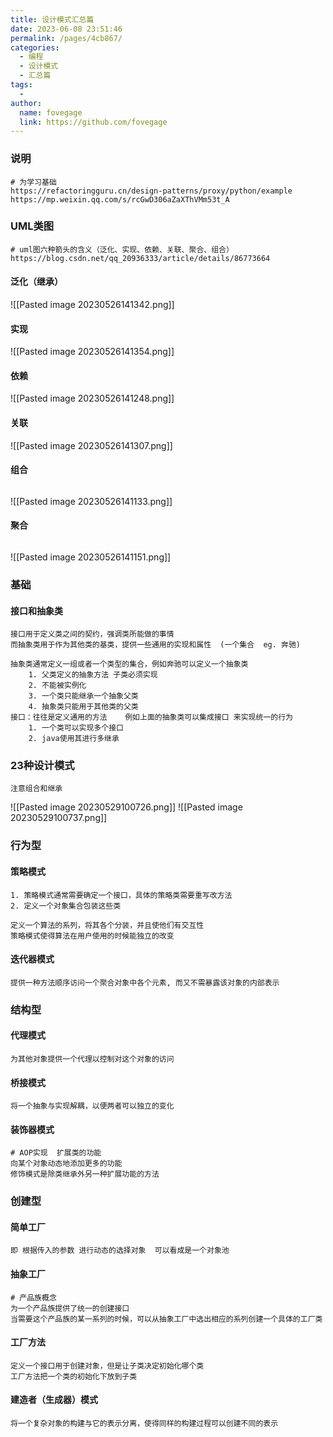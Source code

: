 ```yaml
---
title: 设计模式汇总篇
date: 2023-06-08 23:51:46
permalink: /pages/4cb867/
categories:
  - 编程
  - 设计模式
  - 汇总篇
tags:
  - 
author: 
  name: fovegage
  link: https://github.com/fovegage
---
```

### 说明
```
# 为学习基础
https://refactoringguru.cn/design-patterns/proxy/python/example
https://mp.weixin.qq.com/s/rcGwD306aZaXThVMm53t_A
```
### UML类图
```
# uml图六种箭头的含义（泛化、实现、依赖、关联、聚合、组合）
https://blog.csdn.net/qq_20936333/article/details/86773664
```
#### 泛化（继承）
![[Pasted image 20230526141342.png]]
#### 实现
![[Pasted image 20230526141354.png]]
#### 依赖
![[Pasted image 20230526141248.png]]
#### 关联
![[Pasted image 20230526141307.png]]
#### 组合
```

```
![[Pasted image 20230526141133.png]]
#### 聚合
```

```
![[Pasted image 20230526141151.png]]
### 基础
#### 接口和抽象类
```
接口用于定义类之间的契约，强调类所能做的事情
而抽象类用于作为其他类的基类，提供一些通用的实现和属性  (一个集合  eg. 奔驰)

抽象类通常定义一组或者一个类型的集合，例如奔驰可以定义一个抽象类  
	1. 父类定义的抽象方法 子类必须实现
	2. 不能被实例化
	3. 一个类只能继承一个抽象父类
	4. 抽象类只能用于其他类的父类
接口：往往是定义通用的方法    例如上面的抽象类可以集成接口 来实现统一的行为
	1. 一个类可以实现多个接口
	2. java使用其进行多继承
```
### 23种设计模式
```
注意组合和继承
```
![[Pasted image 20230529100726.png]]
![[Pasted image 20230529100737.png]]
### 行为型
#### 策略模式
```
1. 策略模式通常需要确定一个接口，具体的策略类需要重写改方法
2. 定义一个对象集合包装这些类

定义一个算法的系列，将其各个分装，并且使他们有交互性
策略模式使得算法在用户使用的时候能独立的改变
```
#### 迭代器模式
```
提供一种方法顺序访问一个聚合对象中各个元素, 而又不需暴露该对象的内部表示
```

### 结构型
#### 代理模式
```
为其他对象提供一个代理以控制对这个对象的访问
```
#### 桥接模式
```
将一个抽象与实现解耦，以便两者可以独立的变化
```
#### 装饰器模式
```
# AOP实现  扩展类的功能
向某个对象动态地添加更多的功能
修饰模式是除类继承外另一种扩展功能的方法
```
### 创建型
#### 简单工厂
```
即 根据传入的参数 进行动态的选择对象  可以看成是一个对象池
```
#### 抽象工厂
```
# 产品族概念
为一个产品族提供了统一的创建接口
当需要这个产品族的某一系列的时候，可以从抽象工厂中选出相应的系列创建一个具体的工厂类
```
#### 工厂方法
```
定义一个接口用于创建对象，但是让子类决定初始化哪个类
工厂方法把一个类的初始化下放到子类
```
#### 建造者（生成器）模式
```
将一个复杂对象的构建与它的表示分离，使得同样的构建过程可以创建不同的表示
```
